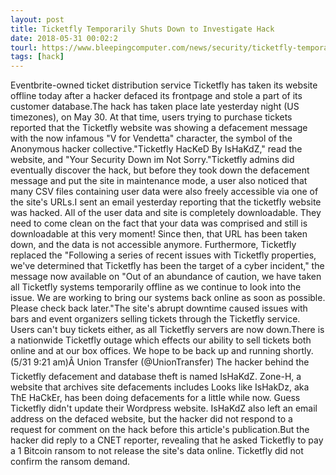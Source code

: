 ```yaml
---
layout: post
title: Ticketfly Temporarily Shuts Down to Investigate Hack
date: 2018-05-31 00:02:2
tourl: https://www.bleepingcomputer.com/news/security/ticketfly-temporarily-shuts-down-to-investigate-hack/
tags: [hack]
---
```

Eventbrite-owned ticket distribution service Ticketfly has taken its website offline today after a hacker defaced its frontpage and stole a part of its customer database.The hack has taken place late yesterday night (US timezones), on May 30. At that time, users trying to purchase tickets reported that the Ticketfly website was showing a defacement message with the now infamous "V for Vendetta" character, the symbol of the Anonymous hacker collective."Ticketfly HacKeD By IsHaKdZ," read the website, and "Your Security Down im Not Sorry."Ticketfly admins did eventually discover the hack, but before they took down the defacement message and put the site in maintenance mode, a user also noticed that many CSV files containing user data were also freely accessible via one of the site's URLs.I sent an email yesterday reporting that the ticketfly website was hacked. All of the user data and site is completely downloadable. They need to come clean on the fact that your data was comprised and still is downloadable at this very moment! Since then, that URL has been taken down, and the data is not accessible anymore. Furthermore, Ticketfly replaced the "Following a series of recent issues with Ticketfly properties, we've determined that Ticketfly has been the target of a cyber incident," the message now available on "Out of an abundance of caution, we have taken all Ticketfly systems temporarily offline as we continue to look into the issue. We are working to bring our systems back online as soon as possible. Please check back later."The site's abrupt downtime caused issues with bars and event organizers selling tickets through the Ticketfly service. Users can't buy tickets either, as all Ticketfly servers are now down.There is a nationwide Ticketfly outage which effects our ability to sell tickets both online and at our box offices. We hope to be back up and running shortly. (5/31 9:21 am)Â Union Transfer (@UnionTransfer) The hacker behind the Ticketfly defacement and database theft is named IsHaKdZ. Zone-H, a website that archives site defacements includes Looks like IsHakDz, aka ThE HaCkEr, has been doing defacements for a little while now. Guess Ticketfly didn't update their Wordpress website. IsHaKdZ also left an email address on the defaced website, but the hacker did not respond to a request for comment on the hack before this article's publication.But the hacker did reply to a CNET reporter, revealing that he asked Ticketfly to pay a 1 Bitcoin ransom to not release the site's data online. Ticketfly did not confirm the ransom demand.